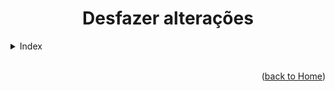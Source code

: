 <div align="center" id="home">
  
  # Desfazer alterações
  
</div>


<!-- ===== INDEX ===== -->
<details>
  <summary>Index</summary>
  <ol>
    <li><a href="#">Command</a></li>
    <li><a href="#">Command</a></li>
    <li><a href="#">Command</a></li>
    <li><a href="#">Command</a></li>
  </ol>
</details>


<!-- ===== COMMANDS ===== -->














<br>

<p align="right">(<a href="https://github.com/RuanMiniguite/Git-Tutorial">back to Home</a>)</p>
